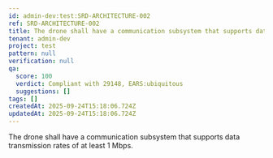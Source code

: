 ```yaml
---
id: admin-dev:test:SRD-ARCHITECTURE-002
ref: SRD-ARCHITECTURE-002
title: The drone shall have a communication subsystem that supports data transmissio…
tenant: admin-dev
project: test
pattern: null
verification: null
qa:
  score: 100
  verdict: Compliant with 29148, EARS:ubiquitous
  suggestions: []
tags: []
createdAt: 2025-09-24T15:18:06.724Z
updatedAt: 2025-09-24T15:18:06.724Z
---
```


The drone shall have a communication subsystem that supports data transmission rates of at least 1 Mbps.
